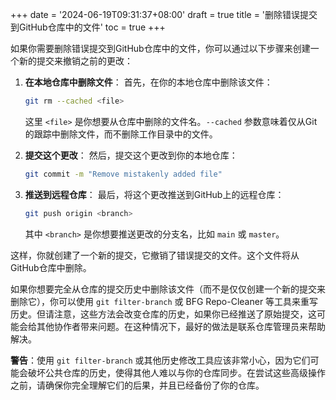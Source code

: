 +++
date = '2024-06-19T09:31:37+08:00'
draft = true
title = '删除错误提交到GitHub仓库中的文件'
toc = true
+++

如果你需要删除错误提交到GitHub仓库中的文件，你可以通过以下步骤来创建一个新的提交来撤销之前的更改：

1. **在本地仓库中删除文件**：
   首先，在你的本地仓库中删除该文件：
   ```sh
   git rm --cached <file>
   ```
   这里 `<file>` 是你想要从仓库中删除的文件名。`--cached` 参数意味着仅从Git的跟踪中删除文件，而不删除工作目录中的文件。

2. **提交这个更改**：
   然后，提交这个更改到你的本地仓库：
   ```sh
   git commit -m "Remove mistakenly added file"
   ```

3. **推送到远程仓库**：
   最后，将这个更改推送到GitHub上的远程仓库：
   ```sh
   git push origin <branch>
   ```
   其中 `<branch>` 是你想要推送更改的分支名，比如 `main` 或 `master`。

这样，你就创建了一个新的提交，它撤销了错误提交的文件。这个文件将从GitHub仓库中删除。

如果你想要完全从仓库的提交历史中删除该文件（而不是仅仅创建一个新的提交来删除它），你可以使用 `git filter-branch` 或 BFG Repo-Cleaner 等工具来重写历史。但请注意，这些方法会改变仓库的历史，如果你已经推送了原始提交，这可能会给其他协作者带来问题。在这种情况下，最好的做法是联系仓库管理员来帮助解决。

**警告**：使用 `git filter-branch` 或其他历史修改工具应该非常小心，因为它们可能会破坏公共仓库的历史，使得其他人难以与你的仓库同步。在尝试这些高级操作之前，请确保你完全理解它们的后果，并且已经备份了你的仓库。
